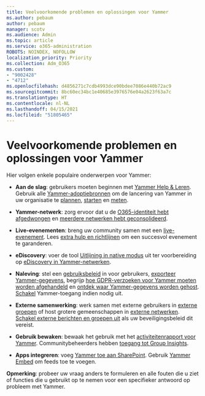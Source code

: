 ```yaml
---
title: Veelvoorkomende problemen en oplossingen voor Yammer
ms.author: pebaum
author: pebaum
manager: scotv
ms.audience: Admin
ms.topic: article
ms.service: o365-administration
ROBOTS: NOINDEX, NOFOLLOW
localization_priority: Priority
ms.collection: Adm_O365
ms.custom:
- "9002428"
- "4712"
ms.openlocfilehash: d4856271c7cdb4993dce90bdee7086e440b72ac9
ms.sourcegitcommit: 8bc60ec34bc1e40685e3976576e04a2623f63a7c
ms.translationtype: HT
ms.contentlocale: nl-NL
ms.lasthandoff: 04/15/2021
ms.locfileid: "51805465"
---
```

# <a name="yammer-common-issues-and-resolutions"></a>Veelvoorkomende problemen en oplossingen voor Yammer

Hier volgen enkele populaire onderwerpen voor Yammer:

- **Aan de slag**: gebruikers moeten beginnen met [Yammer Help & Leren](https://support.office.com/yammer). Gebruik alle [Yammer-adoptiebronnen](https://aka.ms/yamresources) om de lancering van Yammer in uw organisatie te [plannen](https://aka.ms/YamSuccessGuide), [starten](https://aka.ms/YamLaunchPlaybook) en [meten](https://aka.ms/YamMeasureSuccesGuide). 

- **Yammer-netwerk**: zorg ervoor dat u de [O365-identiteit hebt afgedwongen](https://docs.microsoft.com/yammer/configure-your-yammer-network/enforce-office-365-identity) en [meerdere netwerken hebt geconsolideerd](https://docs.microsoft.com/yammer/configure-your-yammer-network/consolidate-multiple-yammer-networks). 

- **Live-evenementen**: breng uw community samen met een [live-evenement](https://docs.microsoft.com/yammer/manage-yammer-groups/yammer-live-events). Lees [extra hulp en richtlijnen](https://resources.techcommunity.microsoft.com/live-events/assistance/) om een succesvol evenement te garanderen. 

- **eDiscovery**: voer de tool [Uitlijning in native modus](https://docs.microsoft.com/yammer/configure-your-yammer-network/overview-native-mode) uit ter voorbereiding op [eDiscovery in Yammer-netwerken](https://docs.microsoft.com/yammer/manage-security-and-compliance/overview-of-ediscovery). 

- **Naleving**: stel een [gebruiksbeleid](https://docs.microsoft.com/yammer/manage-security-and-compliance/set-up-a-usage-policy) in voor gebruikers, [exporteer Yammer-gegevens](https://docs.microsoft.com/yammer/manage-security-and-compliance/export-yammer-enterprise-data), begrijp [hoe GDPR-verzoeken voor Yammer moeten worden afgehandeld](https://docs.microsoft.com/yammer/manage-security-and-compliance/gdpr-requests-in-yammer-enterprise) en [ontdek waar Yammer-gegevens worden gehost](https://docs.microsoft.com/yammer/manage-security-and-compliance/data-residency). [Schakel](https://docs.microsoft.com/yammer/manage-yammer-users/turn-off-user-access) Yammer-toegang indien nodig uit.

- **Externe samenwerking**: werk samen met externe gebruikers in [externe groepen](https://docs.microsoft.com/yammer/work-with-external-users/create-and-manage-external-groups) of host grotere gemeenschappen in [externe netwerken](https://docs.microsoft.com/yammer/work-with-external-users/create-and-manage-an-external-network). [Schakel externe berichten en groepen uit](https://docs.microsoft.com/yammer/work-with-external-users/disable-external-messaging) als uw beveiligingsbeleid dit vereist.

- **Gebruik bewaken**: bewaak het gebruik met het [activiteitenrapport voor Yammer](https://docs.microsoft.com/microsoft-365/admin/activity-reports/yammer-activity-report). Communitybeheerders hebben [toegang tot Group Insights](https://support.office.com/article/view-group-insights-in-yammer-73f9fa6d-d442-4f25-9194-d5317c9328ab).

- **Apps integreren**: voeg [Yammer toe aan SharePoint](https://docs.microsoft.com/yammer/integrate-yammer-with-other-apps/embed-a-feed-into-a-sharepoint-site). Gebruik [Yammer Embed](https://developer.yammer.com/docs/embed) om feeds toe te voegen. 

**Opmerking**: probeer uw vraag anders te formuleren en alle fouten die u ziet of functies die u gebruikt op te nemen voor een specifieker antwoord op probleem met Yammer.
